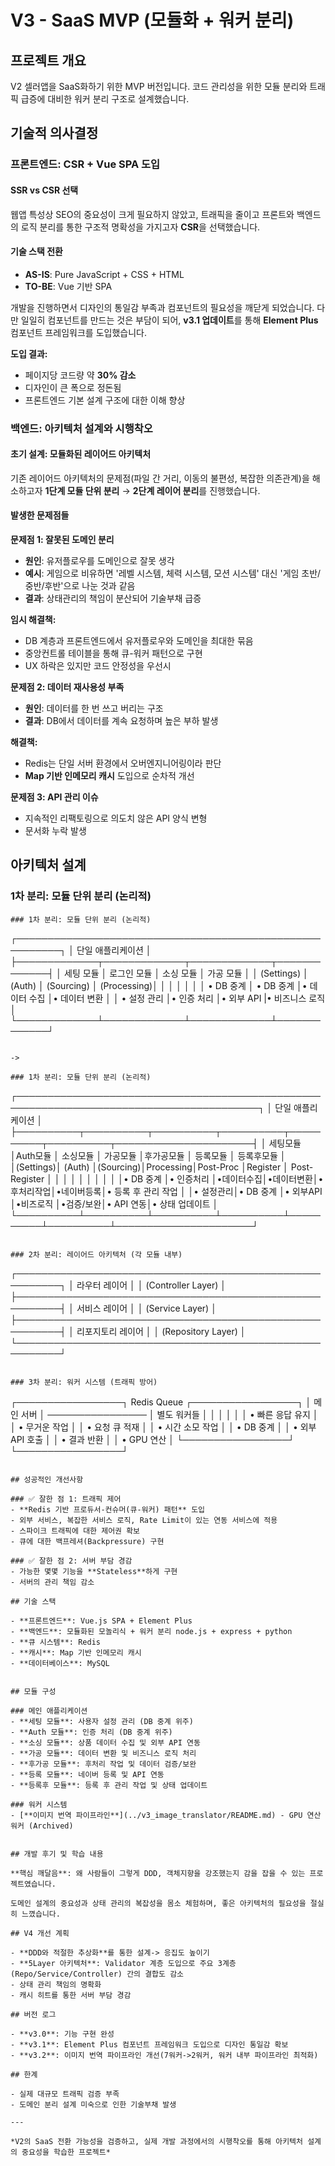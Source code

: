 # V3 - SaaS MVP (모듈화 + 워커 분리)

## 프로젝트 개요

V2 셀러앱을 SaaS화하기 위한 MVP 버전입니다. 코드 관리성을 위한 모듈 분리와 트래픽 급증에 대비한 워커 분리 구조로 설계했습니다.

## 기술적 의사결정

### 프론트엔드: CSR + Vue SPA 도입

#### SSR vs CSR 선택
웹앱 특성상 SEO의 중요성이 크게 필요하지 않았고, 트래픽을 줄이고 프론트와 백엔드의 로직 분리를 통한 구조적 명확성을 가지고자 **CSR**을 선택했습니다.

#### 기술 스택 전환
- **AS-IS**: Pure JavaScript + CSS + HTML
- **TO-BE**: Vue 기반 SPA

개발을 진행하면서 디자인의 통일감 부족과 컴포넌트의 필요성을 깨닫게 되었습니다. 다만 일일히 컴포넌트를 만드는 것은 부담이 되어, **v3.1 업데이트**를 통해 **Element Plus** 컴포넌트 프레임워크를 도입했습니다.

**도입 결과:**
- 페이지당 코드량 약 **30% 감소**
- 디자인이 큰 폭으로 정돈됨
- 프론트엔드 기본 설계 구조에 대한 이해 향상

### 백엔드: 아키텍처 설계와 시행착오

#### 초기 설계: 모듈화된 레이어드 아키텍처
기존 레이어드 아키텍처의 문제점(파일 간 거리, 이동의 불편성, 복잡한 의존관계)을 해소하고자 **1단계 모듈 단위 분리** → **2단계 레이어 분리**를 진행했습니다.

#### 발생한 문제점들

**문제점 1: 잘못된 도메인 분리**
- **원인**: 유저플로우를 도메인으로 잘못 생각
- **예시**: 게임으로 비유하면 '레벨 시스템, 체력 시스템, 모션 시스템' 대신 '게임 초반/중반/후반'으로 나눈 것과 같음
- **결과**: 상태관리의 책임이 분산되어 기술부채 급증

**임시 해결책:**
- DB 계층과 프론트엔드에서 유저플로우와 도메인을 최대한 묶음
- 중앙컨트롤 테이블을 통해 큐-워커 패턴으로 구현
- UX 하락은 있지만 코드 안정성을 우선시

**문제점 2: 데이터 재사용성 부족**
- **원인**: 데이터를 한 번 쓰고 버리는 구조
- **결과**: DB에서 데이터를 계속 요청하며 높은 부하 발생

**해결책:**
- Redis는 단일 서버 환경에서 오버엔지니어링이라 판단
- **Map 기반 인메모리 캐시** 도입으로 순차적 개선

**문제점 3: API 관리 이슈**
- 지속적인 리팩토링으로 의도치 않은 API 양식 변형
- 문서화 누락 발생

## 아키텍처 설계

### 1차 분리: 모듈 단위 분리 (논리적)
```
### 1차 분리: 모듈 단위 분리 (논리적)
```
┌─────────────────────────────────────────────────────────┐
│                   단일 애플리케이션                       │
├─────────────┬─────────────┬─────────────┬─────────────┤
│   세팅 모듈  │ 로그인 모듈  │ 소싱 모듈   │ 가공 모듈    │
│  (Settings) │   (Auth)    │  (Sourcing) │ (Processing)│
│             │             │             │             │
│  • DB 중계  │  • DB 중계  │• 데이터 수집 │• 데이터 변환 │
│  • 설정 관리 │• 인증 처리  │• 외부 API   |• 비즈니스 로직│
└─────────────┴─────────────┴─────────────┴─────────────┘
```

->

### 1차 분리: 모듈 단위 분리 (논리적)
```
┌─────────────────────────────────────────────────────────────────────────────────────────┐
│                                단일 애플리케이션                                         │
├──────────┬──────────┬──────────┬──────────┬──────────┬──────────┬──────────────────────┤
│ 세팅모듈  │Auth모듈  │ 소싱모듈  │ 가공모듈  │후가공모듈 │ 등록모듈  │     등록후모듈        │
│(Settings)│ (Auth)   │(Sourcing)│Processing│Post-Proc │Register  │   Post-Register      │
│          │          │          │          │          │          │                      │
│• DB 중계 │• 인증처리 │•데이터수집│•데이터변환│•후처리작업│•네이버등록│• 등록 후 관리 작업    │
│• 설정관리│• DB 중계 │• 외부API │•비즈로직 │•검증/보완│• API 연동│• 상태 업데이트       │
└──────────┴──────────┴──────────┴──────────┴──────────┴──────────┴──────────────────────┘

```

### 2차 분리: 레이어드 아키텍처 (각 모듈 내부)
```
┌─────────────────────────────────────────────────────────┐
│                    라우터 레이어                         │
│                 (Controller Layer)                      │
├─────────────────────────────────────────────────────────┤
│                    서비스 레이어                         │
│                  (Service Layer)                        │
├─────────────────────────────────────────────────────────┤
│                  리포지토리 레이어                       │
│                (Repository Layer)                       │
└─────────────────────────────────────────────────────────┘
```

### 3차 분리: 워커 시스템 (트래픽 방어)
```
┌─────────────────┐    Redis Queue    ┌─────────────────┐
│   메인 서버      │ ──────────────── │   별도 워커들    │
│                 │                  │                  │
│ • 빠른 응답 유지 │                  │ • 무거운 작업    │
│ • 요청 큐 적재   │                  │ • 시간 소모 작업 │
│ • DB 중계       │                  │ • 외부 API 호출  │
│ • 결과 반환     │                  │ • GPU 연산       │
└─────────────────┘                  └─────────────────┘
```

## 성공적인 개선사항

### ✅ 잘한 점 1: 트래픽 제어
- **Redis 기반 프로듀서-컨슈머(큐-워커) 패턴** 도입
- 외부 서비스, 복잡한 서비스 로직, Rate Limit이 있는 연동 서비스에 적용
- 스파이크 트래픽에 대한 제어권 확보
- 큐에 대한 백프레셔(Backpressure) 구현

### ✅ 잘한 점 2: 서버 부담 경감
- 가능한 몇몇 기능을 **Stateless**하게 구현
- 서버의 관리 책임 감소

## 기술 스택

- **프론트엔드**: Vue.js SPA + Element Plus
- **백엔드**: 모듈화된 모놀리식 + 워커 분리 node.js + express + python 
- **큐 시스템**: Redis
- **캐시**: Map 기반 인메모리 캐시
- **데이터베이스**: MySQL


## 모듈 구성

### 메인 애플리케이션
- **세팅 모듈**: 사용자 설정 관리 (DB 중계 위주)
- **Auth 모듈**: 인증 처리 (DB 중계 위주)  
- **소싱 모듈**: 상품 데이터 수집 및 외부 API 연동
- **가공 모듈**: 데이터 변환 및 비즈니스 로직 처리
- **후가공 모듈**: 후처리 작업 및 데이터 검증/보완
- **등록 모듈**: 네이버 등록 및 API 연동
- **등록후 모듈**: 등록 후 관리 작업 및 상태 업데이트

### 워커 시스템
- [**이미지 번역 파이프라인**](../v3_image_translator/README.md) - GPU 연산 워커 (Archived)


## 개발 후기 및 학습 내용

**핵심 깨달음**: 왜 사람들이 그렇게 DDD, 객체지향을 강조했는지 감을 잡을 수 있는 프로젝트였습니다.

도메인 설계의 중요성과 상태 관리의 복잡성을 몸소 체험하며, 좋은 아키텍처의 필요성을 절실히 느꼈습니다.

## V4 개선 계획

- **DDD와 적절한 추상화**를 통한 설계-> 응집도 높이기
- **5Layer 아키텍처**: Validator 계층 도입으로 주요 3계층(Repo/Service/Controller) 간의 결합도 감소
- 상태 관리 책임의 명확화
- 캐시 히트를 통한 서버 부담 경감

## 버전 로그

- **v3.0**: 기능 구현 완성
- **v3.1**: Element Plus 컴포넌트 프레임워크 도입으로 디자인 통일감 확보
- **v3.2**: 이미지 번역 파이프라인 개선(7워커->2워커, 워커 내부 파이프라인 최적화)

## 한계

- 실제 대규모 트래픽 검증 부족
- 도메인 분리 설계 미숙으로 인한 기술부채 발생

---

*V2의 SaaS 전환 가능성을 검증하고, 실제 개발 과정에서의 시행착오를 통해 아키텍처 설계의 중요성을 학습한 프로젝트*
